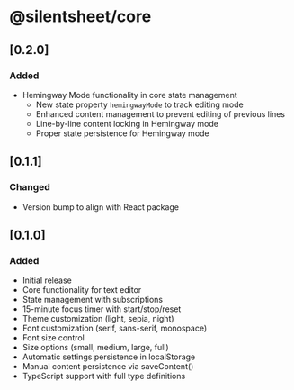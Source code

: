 # @silentsheet/core

## [0.2.0]

### Added
- Hemingway Mode functionality in core state management
  - New state property `hemingwayMode` to track editing mode
  - Enhanced content management to prevent editing of previous lines
  - Line-by-line content locking in Hemingway mode
  - Proper state persistence for Hemingway mode

## [0.1.1]

### Changed
- Version bump to align with React package

## [0.1.0]

### Added
- Initial release
- Core functionality for text editor
- State management with subscriptions
- 15-minute focus timer with start/stop/reset
- Theme customization (light, sepia, night)
- Font customization (serif, sans-serif, monospace)
- Font size control
- Size options (small, medium, large, full)
- Automatic settings persistence in localStorage
- Manual content persistence via saveContent()
- TypeScript support with full type definitions 